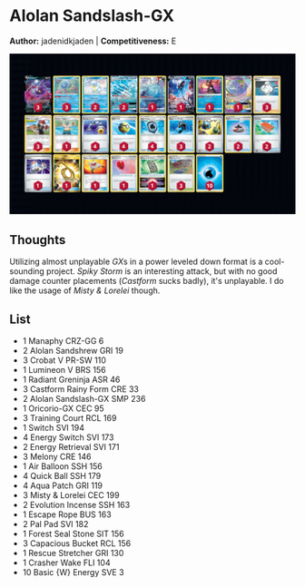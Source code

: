 # Alolan Sandslash-GX

**Author:** jadenidkjaden | **Competitiveness:** E

![decklist](../../!Images/Live%20Expanded/2SUM-PAR/Alolan%20Sandslash-GX.PNG)

## Thoughts
Utilizing almost unplayable *GX*s in a power leveled down format is a cool-sounding project. *Spiky Storm* is an interesting attack, but with no good damage counter placements (*Castform* sucks badly), it's unplayable. I do like the usage of *Misty & Lorelei* though.

## List
* 1 Manaphy CRZ-GG 6
* 2 Alolan Sandshrew GRI 19
* 3 Crobat V PR-SW 110
* 1 Lumineon V BRS 156
* 1 Radiant Greninja ASR 46
* 3 Castform Rainy Form CRE 33
* 2 Alolan Sandslash-GX SMP 236
* 1 Oricorio-GX CEC 95
* 3 Training Court RCL 169
* 1 Switch SVI 194
* 4 Energy Switch SVI 173
* 2 Energy Retrieval SVI 171
* 3 Melony CRE 146
* 1 Air Balloon SSH 156
* 4 Quick Ball SSH 179
* 4 Aqua Patch GRI 119
* 3 Misty & Lorelei CEC 199
* 2 Evolution Incense SSH 163
* 1 Escape Rope BUS 163
* 2 Pal Pad SVI 182
* 1 Forest Seal Stone SIT 156
* 3 Capacious Bucket RCL 156
* 1 Rescue Stretcher GRI 130
* 1 Crasher Wake FLI 104
* 10 Basic {W} Energy SVE 3
